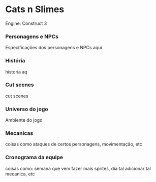 # Cats n Slimes #

Engine: Construct 3

### Personagens e NPCs ###

Especificaçôes dos personagens e NPCs aqui

### História ###

historia aq

### Cut scenes ###

cut scenes

### Universo do jogo ###

Ambiente do jogo

### Mecanicas ###

coisas como ataques de certos personagens, movimentação, etc

### Cronograma da equipe ###

coisas como: semana que vem fazer mais sprites, dia tal adicionar tal mecanica, etc


